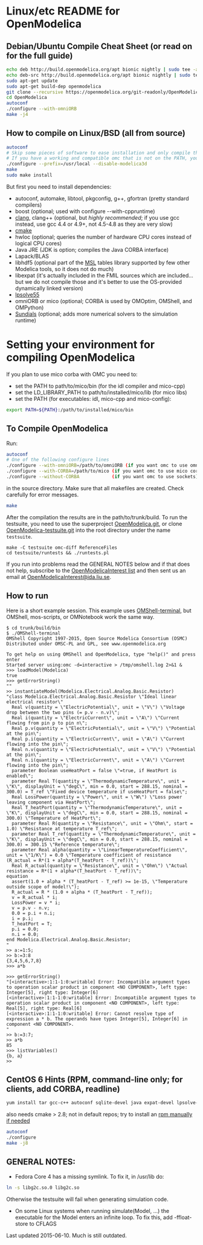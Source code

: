 # Linux/etc README for OpenModelica

## Debian/Ubuntu Compile Cheat Sheet (or read on for the full guide)

```bash
echo deb http://build.openmodelica.org/apt bionic nightly | sudo tee -a /etc/apt/sources.list
echo deb-src http://build.openmodelica.org/apt bionic nightly | sudo tee -a /etc/apt/sources.list
sudo apt-get update
sudo apt-get build-dep openmodelica
git clone --recursive https://openmodelica.org/git-readonly/OpenModelica.git OpenModelica
cd OpenModelica
autoconf
./configure --with-omniORB
make -j4
```

## How to compile on Linux/BSD (all from source)

```bash
autoconf
# Skip some pieces of software to ease installation and only compile the base omc executable
# If you have a working and compatible omc that is not on the PATH, you can use --with-omc=path/to/omc to speed up compilation
./configure --prefix=/usr/local --disable-modelica3d
make
sudo make install
```

But first you need to install dependencies:
- autoconf, automake, libtool, pkgconfig, g++, gfortran (pretty standard compilers)
- boost (optional; used with configure --with-cppruntime)
- [clang](http://clang.llvm.org/), clang++ (optional, but *highly recommended*; if you use gcc instead, use gcc 4.4 or 4.9+, not 4.5-4.8 as they are very slow)
- [cmake](http://www.cmake.org)
- hwloc (optional; queries the number of hardware CPU cores instead of logical CPU cores)
- Java JRE (JDK is option; compiles the Java CORBA interface)
- Lapack/BLAS
- libhdf5 (optional part of the [MSL](https://github.com/modelica/Modelica) tables library supported by few other Modelica tools, so it does not do much)
- libexpat (it's actually included in the FMIL sources which are included... but we do not compile those and it's better to use the OS-provided dynamically linked version)
- [lpsolve55](http://lpsolve.sourceforge.net)
- omniORB or mico (optional; CORBA is used by OMOptim, OMShell, and OMPython)
- [Sundials](http://www.llnl.gov/CASC/sundials/) (optional; adds more numerical solvers to the simulation runtime)

# Setting your environment for compiling OpenModelica
If you plan to use mico corba with OMC you need to:
- set the PATH to path/to/mico/bin (for the idl compiler and mico-cpp)
- set the LD_LIBRARY_PATH to path/to/installed/mico/lib (for mico libs)
- set the PATH (for executables: idl, mico-cpp and mico-config):
```bash
export PATH=${PATH}:/path/to/installed/mico/bin
```

## To Compile OpenModelica
Run:
```bash
autoconf
# One of the following configure lines
./configure --with-omniORB=/path/to/omniORB (if you want omc to use omniORB corba)
./configure --with-CORBA=/path/to/mico (if you want omc to use mico corba)
./configure --without-CORBA            (if you want omc to use sockets)
```
in the source directory.
Make sure that all makefiles are created.
Check carefully for error messages.
```bash
make
```
After the compilation the results are in the path/to/trunk/build.
To run the testsuite, you need to use the superproject [OpenModelica.git](https://github.com/OpenModelica/OpenModelica), or clone [OpenModelica-testsuite.git](https://github.com/OpenModelica/OpenModelica-testsuite) into the root directory under the name `testsuite`.
```
make -C testsuite omc-diff ReferenceFiles
cd testsuite/runtests && ./runtests.pl
```

If you run into problems read the GENERAL NOTES below and if that does not help, subscribe to the [OpenModelicaInterest list](https://www.openmodelica.org/index.php/home/mailing-list) and then sent us an email at [OpenModelicaInterest@ida.liu.se](mailto:OpenModelicaInterest@ida.liu.se).

## How to run

Here is a short example session.
This example uses [OMShell-terminal](https://github.com/OpenModelica/OMShell), but OMShell, mos-scripts, or OMNotebook work the same way.

```
$ cd trunk/build/bin
$ ./OMShell-terminal
OMShell Copyright 1997-2015, Open Source Modelica Consortium (OSMC)
Distributed under OMSC-PL and GPL, see www.openmodelica.org

To get help on using OMShell and OpenModelica, type "help()" and press enter
Started server using:omc -d=interactive > /tmp/omshell.log 2>&1 &
>>> loadModel(Modelica)
true
>>> getErrorString()
""
>> instantiateModel(Modelica.Electrical.Analog.Basic.Resistor)
"class Modelica.Electrical.Analog.Basic.Resistor \"Ideal linear electrical resistor\"
  Real v(quantity = \"ElectricPotential\", unit = \"V\") \"Voltage drop between the two pins (= p.v - n.v)\";
  Real i(quantity = \"ElectricCurrent\", unit = \"A\") \"Current flowing from pin p to pin n\";
  Real p.v(quantity = \"ElectricPotential\", unit = \"V\") \"Potential at the pin\";
  Real p.i(quantity = \"ElectricCurrent\", unit = \"A\") \"Current flowing into the pin\";
  Real n.v(quantity = \"ElectricPotential\", unit = \"V\") \"Potential at the pin\";
  Real n.i(quantity = \"ElectricCurrent\", unit = \"A\") \"Current flowing into the pin\";
  parameter Boolean useHeatPort = false \"=true, if HeatPort is enabled\";
  parameter Real T(quantity = \"ThermodynamicTemperature\", unit = \"K\", displayUnit = \"degC\", min = 0.0, start = 288.15, nominal = 300.0) = T_ref \"Fixed device temperature if useHeatPort = false\";
  Real LossPower(quantity = \"Power\", unit = \"W\") \"Loss power leaving component via HeatPort\";
  Real T_heatPort(quantity = \"ThermodynamicTemperature\", unit = \"K\", displayUnit = \"degC\", min = 0.0, start = 288.15, nominal = 300.0) \"Temperature of HeatPort\";
  parameter Real R(quantity = \"Resistance\", unit = \"Ohm\", start = 1.0) \"Resistance at temperature T_ref\";
  parameter Real T_ref(quantity = \"ThermodynamicTemperature\", unit = \"K\", displayUnit = \"degC\", min = 0.0, start = 288.15, nominal = 300.0) = 300.15 \"Reference temperature\";
  parameter Real alpha(quantity = \"LinearTemperatureCoefficient\", unit = \"1/K\") = 0.0 \"Temperature coefficient of resistance (R_actual = R*(1 + alpha*(T_heatPort - T_ref))\";
  Real R_actual(quantity = \"Resistance\", unit = \"Ohm\") \"Actual resistance = R*(1 + alpha*(T_heatPort - T_ref))\";
equation
  assert(1.0 + alpha * (T_heatPort - T_ref) >= 1e-15, \"Temperature outside scope of model!\");
  R_actual = R * (1.0 + alpha * (T_heatPort - T_ref));
  v = R_actual * i;
  LossPower = v * i;
  v = p.v - n.v;
  0.0 = p.i + n.i;
  i = p.i;
  T_heatPort = T;
  p.i = 0.0;
  n.i = 0.0;
end Modelica.Electrical.Analog.Basic.Resistor;
"
>> a:=1:5;
>> b:=3:8
{3,4,5,6,7,8}
>>> a*b

>>> getErrorString()
"[<interactive>:1:1-1:0:writable] Error: Incompatible argument types to operation scalar product in component <NO COMPONENT>, left type: Integer[5], right type: Integer[6]
[<interactive>:1:1-1:0:writable] Error: Incompatible argument types to operation scalar product in component <NO COMPONENT>, left type: Real[5], right type: Real[6]
[<interactive>:1:1-1:0:writable] Error: Cannot resolve type of expression a * b. The operands have types Integer[5], Integer[6] in component <NO COMPONENT>.
"
>> b:=3:7;
>> a*b
85
>>> listVariables()
{b, a}
>>
```

## CentOS 6 Hints (RPM, command-line only; for clients, add CORBA, readline)
```bash
yum install tar gcc-c++ autoconf sqlite-devel java expat-devel lpsolve-devel lapack-devel make patch gettext
```
also needs cmake > 2.8; not in default repos; try to install an [rpm manually if needed](http://dl.atrpms.net/el6-x86_64/atrpms/testing/cmake-2.8.8-4.el6.x86_64.rpm)
```bash
autoconf
./configure
make -j8
```
## GENERAL NOTES:
- Fedora Core 4 has a missing symlink. To fix it, in /usr/lib do:
```bash
ln -s libg2c.so.0 libg2c.so
```
Otherwise the testsuite will fail when generating simulation code.

- On some Linux systems when running simulate(Model, ...) the executable for the Model enters an infinite loop. To fix this, add -ffloat-store to CFLAGS

Last updated 2015-06-10. Much is still outdated.
